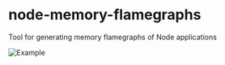 # node-memory-flamegraphs

Tool for generating memory flamegraphs of Node applications

![Example](https://user-images.githubusercontent.com/964245/158569136-432f0235-aec1-49b6-ac5a-cefe0b40bd20.svg)
